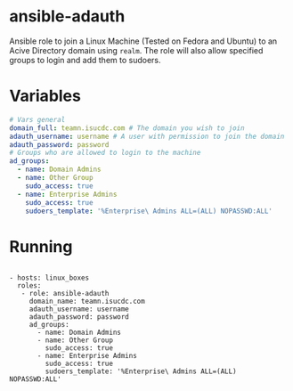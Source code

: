 # ansible-adauth

Ansible role to join a Linux Machine (Tested on Fedora and Ubuntu) to an Acive Directory domain using `realm`. The role will also allow specified groups to login and add them to sudoers.

# Variables
```yaml
# Vars general
domain_full: teamn.isucdc.com # The domain you wish to join
adauth_username: username # A user with permission to join the domain
adauth_password: password
# Groups who are allowed to login to the machine
ad_groups:
  - name: Domain Admins
  - name: Other Group
    sudo_access: true
  - name: Enterprise Admins
    sudo_access: true
    sudoers_template: '%Enterprise\ Admins ALL=(ALL) NOPASSWD:ALL'
```

# Running
```

- hosts: linux_boxes
  roles:
   - role: ansible-adauth
     domain_name: teamn.isucdc.com
     adauth_username: username
     adauth_password: password
     ad_groups:
       - name: Domain Admins
       - name: Other Group
         sudo_access: true
       - name: Enterprise Admins
         sudo_access: true
         sudoers_template: '%Enterprise\ Admins ALL=(ALL) NOPASSWD:ALL'

```
